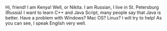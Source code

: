 Hi, friend! I am Kenya! Well, or Nikita.
I am Russian, I live in St. Petersburg (Russia)
I want to learn C++ and Java Script, many people say that Java is better.
Have a problem with Windows? Mac OS? Linux? I will try to help!
As you can see, I speak English very well.

<!---
Kenya4343/Kenya4343 is a ✨ special ✨ repository because its `README.md` (this file) appears on your GitHub profile.
You can click the Preview link to take a look at your changes.
--->
